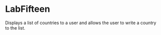 # LabFifteen

Displays a list of countries to a user and allows the user to write a country to the list.
